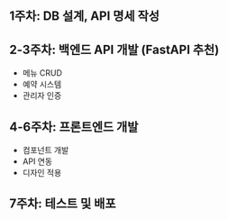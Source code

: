## 1주차: DB 설계, API 명세 작성
## 2-3주차: 백엔드 API 개발 (FastAPI 추천)
  - 메뉴 CRUD
  - 예약 시스템
  - 관리자 인증
## 4-6주차: 프론트엔드 개발
  - 컴포넌트 개발
  - API 연동
  - 디자인 적용
## 7주차: 테스트 및 배포
